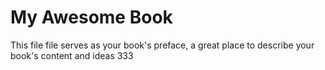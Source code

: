 # My Awesome Book

This file file serves as your book's preface, a great place to describe your book's content and ideas 333

